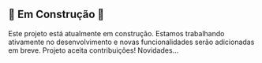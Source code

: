 ## 🚧 Em Construção 🚧

Este projeto está atualmente em construção. Estamos trabalhando ativamente no desenvolvimento e novas funcionalidades serão adicionadas em breve.
Projeto aceita contribuições! 
Novidades...
